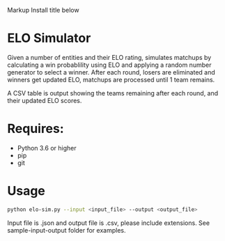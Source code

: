 Markup Install title below  
# ELO Simulator

Given a number of entities and their ELO rating, simulates matchups by calculating a win probablility using ELO and applying a random number generator to select a winner. 
After each round,
losers are eliminated and winners get updated ELO, matchups are processed until 1 team remains. 

A CSV table is output showing the teams remaining after each round, and their updated ELO scores.

# Requires:
- Python 3.6 or higher
- pip
- git

# Usage

```bash
python elo-sim.py --input <input_file> --output <output_file>
```
Input file is .json and output file is .csv, please include extensions. See sample-input-output folder for examples.